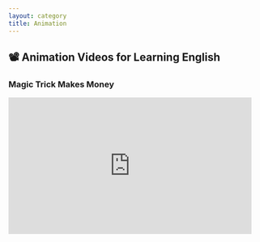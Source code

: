 ```yaml
---
layout: category
title: Animation
---
```


## 📽️ Animation Videos for Learning English

### Magic Trick Makes Money

<iframe width="480" height="270" src="https://www.youtube.com/embed/oAKzZYr-KIU" title="YouTube video player" frameborder="0" allow="accelerometer; autoplay; clipboard-write; encrypted-media; gyroscope; picture-in-picture" allowfullscreen></iframe>


